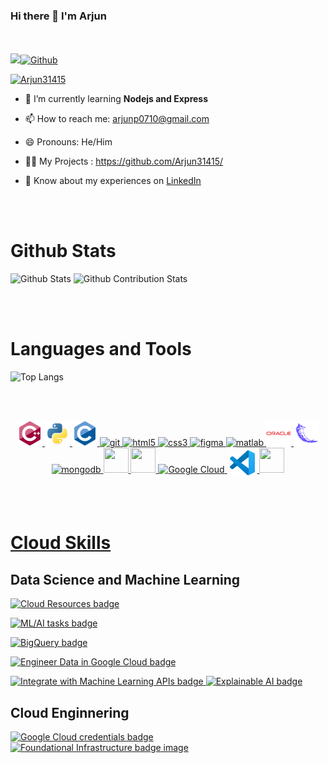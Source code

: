 ### Hi there 👋 I'm Arjun
<br></br>
![](https://visitor-badge.laobi.icu/badge?page_id=Arjun31415.Arjun31415)[![Github](https://img.shields.io/github/followers/Arjun31415?label=Follow&style=social)](https://github.com/Arjun31415)
<!--
**Arjun31415/Arjun31415** is a ✨ _special_ ✨ repository because its `README.md` (this file) appears on your GitHub profile.

Here are some ideas to get you started:

- 🔭 I’m currently working on ...

- 👯 I’m looking to collaborate on ...
- 🤔 I’m looking for help with ...
- 💬 Ask me about ...
- ⚡ Fun fact: ...
-->
<p align="left"> <a href="https://github.com/ryo-ma/github-profile-trophy"><img src="https://github-profile-trophy.vercel.app/?username=Arjun31415" alt="Arjun31415" /></a> </p>

- 🌱 I’m currently learning <strong>Nodejs and Express</strong>

- 📫 How to reach me: arjunp0710@gmail.com

- 😄 Pronouns: He/Him

- 👨‍💻 My Projects : https://github.com/Arjun31415/

- 📄 Know about my experiences on [LinkedIn](www.linkedin.com/in/arjun-prashanth-36a9371b9)

<br></br>
# Github Stats

![Github Stats](https://github-readme-stats.vercel.app/api?username=Arjun31415&show_icons=true&locale=en "Arjun31415")
![Github Contribution Stats](https://github-readme-streak-stats.herokuapp.com/?user=Arjun31415& "Arjun31415")

<br></br>
# Languages and Tools

![Top Langs](https://github-readme-stats.vercel.app/api/top-langs/?username=Arjun31415&theme=nightowl)

<br></br>
<p align="center">
    <!-- C++ -->
    <a href="https://www.w3schools.com/cpp/" target="_blank">
      <img src="https://raw.githubusercontent.com/devicons/devicon/master/icons/cplusplus/cplusplus-original.svg" alt="cplusplus" width="40" height="40"/>
    </a>
    <!-- Py -->
    <a href="https://www.python.org" target="_blank">
      <img src="https://raw.githubusercontent.com/devicons/devicon/master/icons/python/python-original.svg" alt="python" width="40" height="40"/>
    </a>
    <!-- C -->
    <a href="https://www.cprogramming.com/" target="_blank">
      <img src="https://raw.githubusercontent.com/devicons/devicon/master/icons/c/c-original.svg" alt="c" width="40" height="40"/>
    </a>
    <!-- Git -->
    <a href="https://git-scm.com/">
      <img src="https://cdn.jsdelivr.net/gh/devicons/devicon/icons/git/git-original.svg" alt="git" width="40" height="40"/>
    </a>
    <!-- HTML -->
    <a href="https://www.w3schools.com/html/">
      <img src="https://cdn.jsdelivr.net/gh/devicons/devicon/icons/html5/html5-original.svg"alt="html5" width="40" height="40"/>
    </a>
    <!-- CSS3 -->
    <a href="https://www.w3schools.com/css/" target="_blank">
       <img src="https://cdn.jsdelivr.net/gh/devicons/devicon/icons/css3/css3-original.svg" alt="css3" width="40" height="40"/>
    </a>
    <!-- Figma -->
    <a href="https://www.figma.com/" target="_blank">
      <img src="https://www.vectorlogo.zone/logos/figma/figma-icon.svg" alt="figma" width="40" height="40"/>
    </a>
    <!-- Matlab -->
    <a href="https://www.mathworks.com/" target="_blank">
      <img src="https://upload.wikimedia.org/wikipedia/commons/2/21/Matlab_Logo.png" alt="matlab" width="40" height="40"/> 
    </a>
    <!-- Oracle SQL -->
    <a href="https://www.oracle.com/" target="_blank">
      <img src="https://raw.githubusercontent.com/devicons/devicon/master/icons/oracle/oracle-original.svg" alt="oracle" width="40" height="40"/> 
    </a>
    <!-- Flask -->
    <a href="https://flask.palletsprojects.com/en/2.0.x/" target="_blank">
      <img src="./assets/flask.svg" height="40" width="40"/>
    </a>
    <!-- Mongodb -->
    <a href="https://www.mongodb.com/" target="_blank">
      <img src="https://cdn.jsdelivr.net/gh/devicons/devicon/icons/mongodb/mongodb-original.svg" alt="mongodb" width="40" height="40"/>
    </a>
    <!-- Nodejs -->
    <a href="https://nodejs.org/en/" target="_blank">
      <img src="https://cdn.jsdelivr.net/gh/devicons/devicon/icons/nodejs/nodejs-original.svg" width="40" height="40"/>
    </a>
    <!-- Express -->
    <a href="https://expressjs.com/" target="_blank">
      <img src="https://icongr.am/devicon/express-original.svg?size=128&color=ffffff" height="40" width="40"/>
    </a>
    <!-- Google Cloud -->
    <a href="https://cloud.google.com/"> 
      <img src="https://cdn.jsdelivr.net/gh/devicons/devicon/icons/googlecloud/googlecloud-original.svg" alt="Google Cloud" width="40" height="40"/>
    </a>
    <!-- Vscode -->
    <a href="" target="_blank">
      <img src="https://raw.githubusercontent.com/github/explore/80688e429a7d4ef2fca1e82350fe8e3517d3494d/topics/visual-studio-code/visual-studio-code.png" alt="VS Code" height="40" style="vertical-align:top; margin:4px">
    </a>
    <!-- Pycharm -->
    <a href="https://www.jetbrains.com/pycharm/" target="_blank">
      <img src="https://cdn.jsdelivr.net/gh/devicons/devicon/icons/pycharm/pycharm-original.svg" width="40" height="40"/>
    </a>

</p>
<br></br>

 # [Cloud Skills]( https://www.qwiklabs.com/public_profiles/fbc9de29-97db-4b10-b8a5-03d383ff0409 )

## Data Science and Machine Learning 

<p>
<!-- Create and Manage Cloud Resources -->
<a href="https://google.qwiklabs.com/public_profiles/fbc9de29-97db-4b10-b8a5-03d383ff0409/badges/1207047"><img alt="Cloud Resources badge" src="https://cdn.qwiklabs.com/oJ68YJxOAkrezBSWMLSdZpIYgr5Cu5mztWuM1n5in%2Fs%3D" height="120px"/>
</a>

<!-- Perform Foundational Data, ML, and AI Tasks -->
<a href="https://google.qwiklabs.com/public_profiles/fbc9de29-97db-4b10-b8a5-03d383ff0409/badges/1218766"><img alt="ML/AI tasks badge" src="https://cdn.qwiklabs.com/%2F9D4R4yvhkeW801%2FE2ryfwk0hLrPAI0XI85bSGOeFYY%3D" height="120px"/>
</a>

<!-- Insights from Data with BigQuery -->
<a href="https://google.qwiklabs.com/public_profiles/fbc9de29-97db-4b10-b8a5-03d383ff0409/badges/1223461"><img alt="BigQuery badge" src="https://cdn.qwiklabs.com/IBk0o4vFmjLggVGWsOqoRFssHQkhjZPXpl%2F7Qa6srP4%3D" height="120px"/>

<!-- Engineer Data in Google Cloud -->
<a href="https://google.qwiklabs.com/public_profiles/fbc9de29-97db-4b10-b8a5-03d383ff0409/badges/1255541"><img alt="Engineer Data in Google Cloud badge" src="https://cdn.qwiklabs.com/cwjT%2B56NWniWRx%2BC17wc1l%2Ba9IcE0z3nJChIyQ%2BINGA%3D" height="120px"/></a>

<!-- Integrate with Machine Learning APIs -->
<a href="https://google.qwiklabs.com/public_profiles/fbc9de29-97db-4b10-b8a5-03d383ff0409/badges/1259792">
<img alt="Integrate with Machine Learning APIs badge" src="https://cdn.qwiklabs.com/cJbT7JiMvgeP9M5pUfFLEmM7WMuEmu57rqX6QMiK%2BgE%3D" height="120px"/>
</a>

<!-- Explore Machine Learning Models with Explainable AI -->
<a href="https://google.qwiklabs.com/public_profiles/fbc9de29-97db-4b10-b8a5-03d383ff0409/badges/1260953">
<img alt="Explainable AI badge" src="https://cdn.qwiklabs.com/bpAngYNHapPcc%2FjFArVSESvEhtg8oL1fGsRisI8Pv8A%3D" height="120px"/>
</a>
</p>

## Cloud Enginnering 
<p>
<!-- Google Cloud Essentials  -->
<a href="">
<img alt="Google Cloud credentials badge" src="https://cdn.qwiklabs.com/GHzcYBb00JYUF9Rgf3D9A4inwRHYnFtISMvcRlb%2FClU%3D" height="120px"/>
</a>
<!-- Perform Foundational Infrastructure Tasks -->
<a href="https://google.qwiklabs.com/public_profiles/fbc9de29-97db-4b10-b8a5-03d383ff0409/badges/1272180">
<img alt="Foundational Infrastructure badge image" 
src="https://cdn.qwiklabs.com/wgk4u0FK3ainv0MN7iNCAJMzISD9KUKBfwu7fSGI10I%3D" height="120px"/>
</a>
</p>
